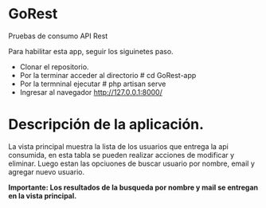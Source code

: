 # GoRest
Pruebas de consumo API Rest

Para habilitar esta app, seguir los siguinetes paso.

* Clonar el repositorio.
* Por la terminar acceder al directorio # cd GoRest-app
* Por la termninal ejecutar # php artisan serve 
* Ingresar al navegador http://127.0.0.1:8000/

# Descripción de la aplicación.

La vista principal muestra la lista de los usuarios que entrega la api consumida, en esta tabla se pueden realizar acciones de modificar y eliminar. 
Luego estan las opciuones de buscar usuario por nombre, email y agregar nuevo usuario. 

<b>Importante: Los resultados de la busqueda por nombre y mail se entregan en la vista principal. </b>

